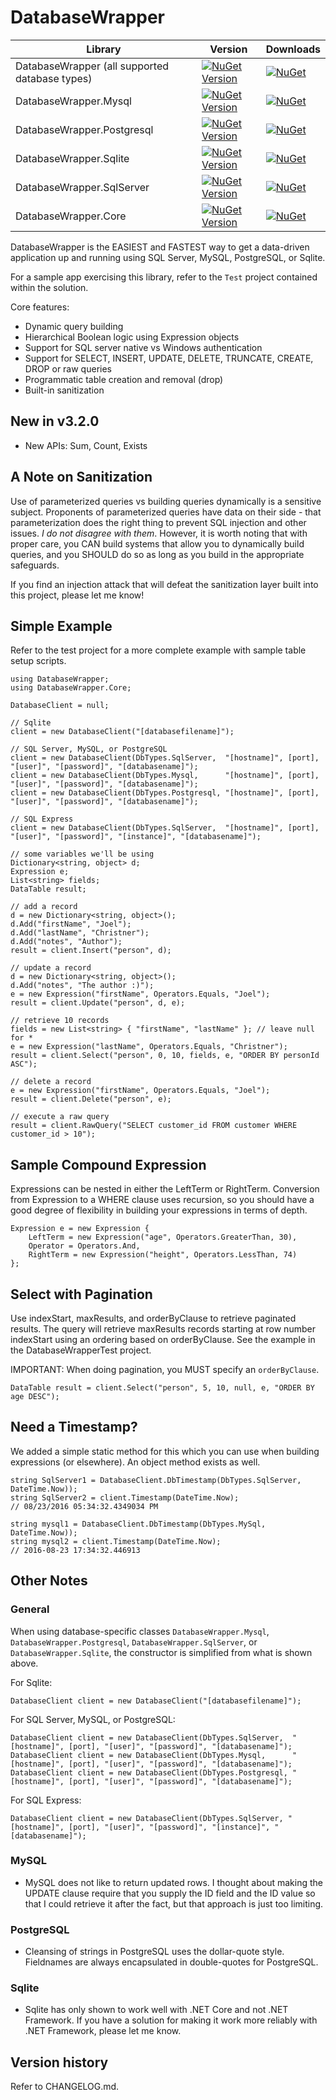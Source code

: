 # DatabaseWrapper

| Library | Version | Downloads |
|---|---|---|
| DatabaseWrapper (all supported database types) | [![NuGet Version](https://img.shields.io/nuget/v/DatabaseWrapper.svg?style=flat)](https://www.nuget.org/packages/DatabaseWrapper/)  | [![NuGet](https://img.shields.io/nuget/dt/DatabaseWrapper.svg)](https://www.nuget.org/packages/DatabaseWrapper) |
| DatabaseWrapper.Mysql | [![NuGet Version](https://img.shields.io/nuget/v/DatabaseWrapper.Mysql.svg?style=flat)](https://www.nuget.org/packages/DatabaseWrapper.Mysql/)  | [![NuGet](https://img.shields.io/nuget/dt/DatabaseWrapper.Mysql.svg)](https://www.nuget.org/packages/DatabaseWrapper.Mysql) |
| DatabaseWrapper.Postgresql | [![NuGet Version](https://img.shields.io/nuget/v/DatabaseWrapper.Postgresql.svg?style=flat)](https://www.nuget.org/packages/DatabaseWrapper.Postgresql/)  | [![NuGet](https://img.shields.io/nuget/dt/DatabaseWrapper.Postgresql.svg)](https://www.nuget.org/packages/DatabaseWrapper.Postgresql) |
| DatabaseWrapper.Sqlite | [![NuGet Version](https://img.shields.io/nuget/v/DatabaseWrapper.Sqlite.svg?style=flat)](https://www.nuget.org/packages/DatabaseWrapper.Sqlite/)  | [![NuGet](https://img.shields.io/nuget/dt/DatabaseWrapper.Sqlite.svg)](https://www.nuget.org/packages/DatabaseWrapper.Sqlite) |
| DatabaseWrapper.SqlServer | [![NuGet Version](https://img.shields.io/nuget/v/DatabaseWrapper.SqlServer.svg?style=flat)](https://www.nuget.org/packages/DatabaseWrapper.SqlServer/)  | [![NuGet](https://img.shields.io/nuget/dt/DatabaseWrapper.SqlServer.svg)](https://www.nuget.org/packages/DatabaseWrapper.SqlServer) |
| DatabaseWrapper.Core | [![NuGet Version](https://img.shields.io/nuget/v/DatabaseWrapper.Core.svg?style=flat)](https://www.nuget.org/packages/DatabaseWrapper.Core/)  | [![NuGet](https://img.shields.io/nuget/dt/DatabaseWrapper.Core.svg)](https://www.nuget.org/packages/DatabaseWrapper.Core) |

DatabaseWrapper is the EASIEST and FASTEST way to get a data-driven application up and running using SQL Server, MySQL, PostgreSQL, or Sqlite.

For a sample app exercising this library, refer to the ```Test``` project contained within the solution.

Core features:

- Dynamic query building
- Hierarchical Boolean logic using Expression objects
- Support for SQL server native vs Windows authentication
- Support for SELECT, INSERT, UPDATE, DELETE, TRUNCATE, CREATE, DROP or raw queries
- Programmatic table creation and removal (drop)
- Built-in sanitization

## New in v3.2.0

- New APIs: Sum, Count, Exists

## A Note on Sanitization

Use of parameterized queries vs building queries dynamically is a sensitive subject.  Proponents of parameterized queries have data on their side - that parameterization does the right thing to prevent SQL injection and other issues.  *I do not disagree with them*.  However, it is worth noting that with proper care, you CAN build systems that allow you to dynamically build queries, and you SHOULD do so as long as you build in the appropriate safeguards.

If you find an injection attack that will defeat the sanitization layer built into this project, please let me know!

## Simple Example

Refer to the test project for a more complete example with sample table setup scripts.
```
using DatabaseWrapper;
using DatabaseWrapper.Core;

DatabaseClient = null;

// Sqlite
client = new DatabaseClient("[databasefilename]");

// SQL Server, MySQL, or PostgreSQL
client = new DatabaseClient(DbTypes.SqlServer,  "[hostname]", [port], "[user]", "[password]", "[databasename]");
client = new DatabaseClient(DbTypes.Mysql,      "[hostname]", [port], "[user]", "[password]", "[databasename]");
client = new DatabaseClient(DbTypes.Postgresql, "[hostname]", [port], "[user]", "[password]", "[databasename]");

// SQL Express
client = new DatabaseClient(DbTypes.SqlServer,  "[hostname]", [port], "[user]", "[password]", "[instance]", "[databasename]");

// some variables we'll be using
Dictionary<string, object> d;
Expression e;
List<string> fields;
DataTable result;

// add a record
d = new Dictionary<string, object>();
d.Add("firstName", "Joel");
d.Add("lastName", "Christner");
d.Add("notes", "Author");
result = client.Insert("person", d);

// update a record
d = new Dictionary<string, object>();
d.Add("notes", "The author :)");
e = new Expression("firstName", Operators.Equals, "Joel"); 
result = client.Update("person", d, e);

// retrieve 10 records
fields = new List<string> { "firstName", "lastName" }; // leave null for *
e = new Expression("lastName", Operators.Equals, "Christner"); 
result = client.Select("person", 0, 10, fields, e, "ORDER BY personId ASC");

// delete a record
e = new Expression("firstName", Operators.Equals, "Joel"); 
result = client.Delete("person", e);

// execute a raw query
result = client.RawQuery("SELECT customer_id FROM customer WHERE customer_id > 10");
```

## Sample Compound Expression

Expressions can be nested in either the LeftTerm or RightTerm.  Conversion from Expression to a WHERE clause uses recursion, so you should have a good degree of flexibility in building your expressions in terms of depth.
```
Expression e = new Expression {
	LeftTerm = new Expression("age", Operators.GreaterThan, 30),
	Operator = Operators.And,
	RightTerm = new Expression("height", Operators.LessThan, 74)
};
```

## Select with Pagination

Use indexStart, maxResults, and orderByClause to retrieve paginated results.  The query will retrieve maxResults records starting at row number indexStart using an ordering based on orderByClause.  See the example in the DatabaseWrapperTest project.

IMPORTANT: When doing pagination, you MUST specify an ```orderByClause```.
```
DataTable result = client.Select("person", 5, 10, null, e, "ORDER BY age DESC");
```

## Need a Timestamp?

We added a simple static method for this which you can use when building expressions (or elsewhere).  An object method exists as well.
```
string SqlServer1 = DatabaseClient.DbTimestamp(DbTypes.SqlServer, DateTime.Now));
string SqlServer2 = client.Timestamp(DateTime.Now);
// 08/23/2016 05:34:32.4349034 PM

string mysql1 = DatabaseClient.DbTimestamp(DbTypes.MySql, DateTime.Now));
string mysql2 = client.Timestamp(DateTime.Now);
// 2016-08-23 17:34:32.446913 
```

## Other Notes

### General

When using database-specific classes ```DatabaseWrapper.Mysql```, ```DatabaseWrapper.Postgresql```, ```DatabaseWrapper.SqlServer```, or ```DatabaseWrapper.Sqlite```, the constructor is simplified from what is shown above.

For Sqlite:
```
DatabaseClient client = new DatabaseClient("[databasefilename]");
```

For SQL Server, MySQL, or PostgreSQL:
```
DatabaseClient client = new DatabaseClient(DbTypes.SqlServer,  "[hostname]", [port], "[user]", "[password]", "[databasename]");
DatabaseClient client = new DatabaseClient(DbTypes.Mysql,      "[hostname]", [port], "[user]", "[password]", "[databasename]");
DatabaseClient client = new DatabaseClient(DbTypes.Postgresql, "[hostname]", [port], "[user]", "[password]", "[databasename]");
```

For SQL Express:
```
DatabaseClient client = new DatabaseClient(DbTypes.SqlServer, "[hostname]", [port], "[user]", "[password]", "[instance]", "[databasename]");
```

### MySQL

- MySQL does not like to return updated rows.  I thought about making the UPDATE clause require that you supply the ID field and the ID value so that I could retrieve it after the fact, but that approach is just too limiting.

### PostgreSQL

- Cleansing of strings in PostgreSQL uses the dollar-quote style.  Fieldnames are always encapsulated in double-quotes for PostgreSQL.

### Sqlite

- Sqlite has only shown to work well with .NET Core and not .NET Framework.  If you have a solution for making it work more reliably with .NET Framework, please let me know.

## Version history

Refer to CHANGELOG.md.
